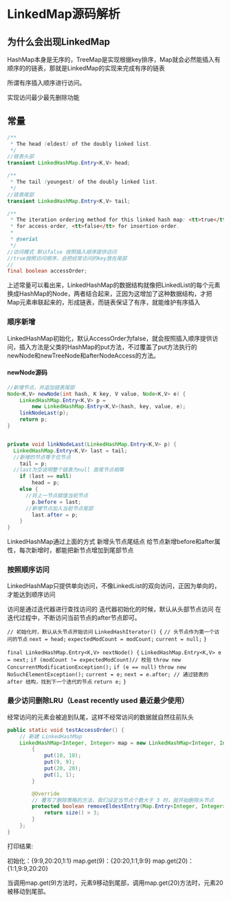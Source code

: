 # 					LinkedMap源码解析

## 为什么会出现LinkedMap

HashMap本身是无序的，TreeMap是实现根据key排序，Map就会必然能插入有顺序的的链表，那就是LinkedMap的实现来完成有序的链表

所谓有序插入顺序进行访问。

实现访问最少最先删除功能

## 常量

```java
/**
 * The head (eldest) of the doubly linked list.
 */
//链表头部
transient LinkedHashMap.Entry<K,V> head;

/**
 * The tail (youngest) of the doubly linked list.
 */
//链表尾部
transient LinkedHashMap.Entry<K,V> tail;

/**
 * The iteration ordering method for this linked hash map: <tt>true</tt>
 * for access-order, <tt>false</tt> for insertion-order.
 *
 * @serial
 */
//访问模式 默认false 按照插入顺序提供访问
//true按照访问顺序，会把经常访问的key放在尾部
//
final boolean accessOrder;
```

上述常量可以看出来，LinkedHashMap的数据结构就像把LinkedList的每个元素换成HashMap的Node，两者结合起来，正因为这增加了这种数据结构，才把Map元素串联起来的，形成链表，而链表保证了有序，就能维护有序插入

### 顺序新增

LinkedHashMap初始化，默认AccessOrder为false，就会按照插入顺序提供访问，插入方法是父类的HashMap的put方法，不过覆盖了put方法执行的newNode和newTreeNode和afterNodeAccess的方法。

#### newNode源码

```java
//新增节点，并追加链表尾部
Node<K,V> newNode(int hash, K key, V value, Node<K,V> e) {
    LinkedHashMap.Entry<K,V> p =
        new LinkedHashMap.Entry<K,V>(hash, key, value, e);
    linkNodeLast(p);
    return p;
}
```

```java

private void linkNodeLast(LinkedHashMap.Entry<K,V> p) {
  LinkedHashMap.Entry<K,V> last = tail;
  //新增的节点等于位节点
    tail = p;
  //last为空说明整个链表为null 首尾节点相等
    if (last == null)
        head = p;
    else {
      //将上一节点赋值当前节点
        p.before = last;
      //新增节点加入当前节点尾部
        last.after = p;
    }
}
```

LinkedHashMap通过上面的方式 新增头节点尾结点 给节点新增before和after属性，每次新增时，都能把新节点增加到尾部节点

### 按照顺序访问

LinkedHashMap只提供单向访问，不像LinkedList的双向访问，正因为单向的，才能达到顺序访问

访问是通过迭代器进行查找访问的 迭代器初始化的时候，默认从头部节点访问 在迭代过程中，不断访问当前节点的after节点即可。

`// 初始化时，默认从头节点开始访问`
`LinkedHashIterator() {`
    `// 头节点作为第一个访问的节点`
    `next = head;`
    `expectedModCount = modCount;`
    `current = null;`
`}`

`final LinkedHashMap.Entry<K,V> nextNode() {`
    `LinkedHashMap.Entry<K,V> e = next;`
    `if (modCount != expectedModCount)// 校验`
        `throw new ConcurrentModificationException();`
    `if (e == null)`
        `throw new NoSuchElementException();`
    `current = e;`
    `next = e.after; // 通过链表的 after 结构，找到下一个迭代的节点`
    `return e;`
`}`

### 最少访问删除LRU（Least recently used 最近最少使用）

经常访问的元素会被追到队尾，这样不经常访问的数据就自然往前队头

```java
public static void testAccessOrder() {
    // 新建 LinkedHashMap
    LinkedHashMap<Integer, Integer> map = new LinkedHashMap<Integer, Integer>(4,0.75f,true) {
        {
            put(10, 10);
            put(9, 9);
            put(20, 20);
            put(1, 1);
        }

        @Override
        // 覆写了删除策略的方法，我们设定当节点个数大于 3 时，就开始删除头节点
        protected boolean removeEldestEntry(Map.Entry<Integer, Integer> eldest) {
            return size() > 3;
        }
    };
}
```

打印结果:

初始化：{9:9,20:20,1:1}
map.get(9)：{20:20,1:1,9:9}
map.get(20)：{1:1,9:9,20:20}

当调用map.get(9)方法时，元素9移动到尾部，调用map.get(20)方法时，元素20被移动到尾部。
